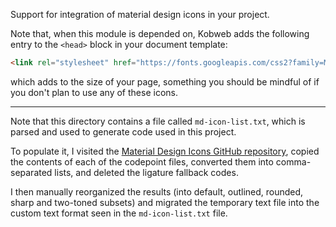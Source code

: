 Support for integration of material design icons in your project.

Note that, when this module is depended on, Kobweb adds the following entry to the `<head>` block in your document
template:

```html
<link rel="stylesheet" href="https://fonts.googleapis.com/css2?family=Material+Icons&family=Material+Icons+Outlined&family=Material+Icons+Two+Tone&family=Material+Icons+Round&family=Material+Icons+Sharp" />
```

which adds to the size of your page, something you should be mindful of if you don't plan to use any of these icons.

---

Note that this directory contains a file called `md-icon-list.txt`, which is parsed and used to generate code used in
this project.

To populate it, I visited the
[Material Design Icons GitHub repository](https://github.com/google/material-design-icons/tree/master/font), copied the
contents of each of the codepoint files, converted them into comma-separated lists, and deleted the ligature fallback
codes.

I then manually reorganized the results (into default, outlined, rounded, sharp and two-toned subsets) and migrated the
temporary text file into the custom text format seen in the `md-icon-list.txt` file.